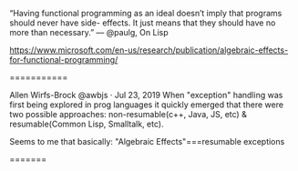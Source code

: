 “Having functional programming as an ideal doesn’t imply that programs should never have side-
effects. It just means that they should have no more than necessary.” —
@paulg, On Lisp


https://www.microsoft.com/en-us/research/publication/algebraic-effects-for-functional-programming/

===========

Allen Wirfs-Brock
@awbjs
·
Jul 23, 2019
When "exception" handling was first being explored in prog languages it quickly emerged that there were  two possible approaches: non-resumable(c++, Java, JS, etc) & resumable(Common Lisp, Smalltalk, etc).

Seems to me that basically:
 "Algebraic Effects"===resumable exceptions


 =======
